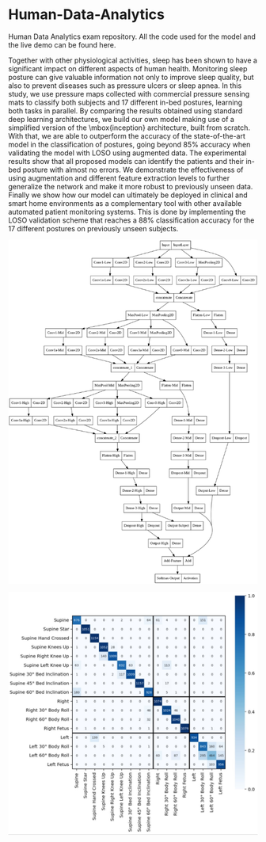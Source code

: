 # Human-Data-Analytics
Human Data Analytics exam repository. All the code used for the model and the live demo can be found here.

Together with other physiological activities, sleep has been shown to have a significant impact on different aspects of human health. Monitoring sleep posture can give valuable information not only to improve sleep quality, but also to prevent diseases such as pressure ulcers or sleep apnea. 
In this study, we use pressure maps collected with commercial pressure sensing mats to classify both subjects and 17 different in-bed postures, learning both tasks in parallel.
By comparing the results obtained using standard deep learning architectures, we build our own model making use of a simplified version of the \mbox{inception} architecture, built from scratch. 
With that, we are able to outperform the accuracy of the state-of-the-art model in the classification of postures, going beyond $85\%$ accuracy when validating the model with LOSO using augmented data.
The experimental results show that all proposed models can identify the patients and their in-bed posture with almost no errors. 
We demonstrate the effectiveness of using augmentation and different feature extraction levels to further generalize the network and make it more robust to previously unseen data. Finally we show how our model can  ultimately be deployed in clinical and smart home environments as a complementary tool with other available automated patient monitoring systems. This is done by implementing the LOSO validation scheme that reaches a $88\%$ classification accuracy for the 17 different postures on previously unseen subjects.

![alt text](https://github.com/ZiliottoFilippoDev/Human-Data-Analytics/blob/f5377b639daaa30c5ddfce04a7a17998f9974bbc/architecture.png)

![alt text](https://github.com/ZiliottoFilippoDev/Human-Data-Analytics/blob/9a437bc847587ca5c3b0e7e759416ad1f66f3c4e/result.jpg)


